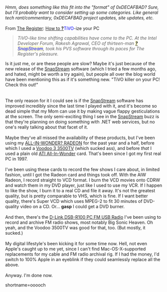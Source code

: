 <i>Hmm, does something like this fit into the "format" of 0xDECAFBAD?  Sure, but I'll probably want to consider setting up some categories.  Like general tech rant/commentary, 0xDECAFBAD project updates, site updates, etc.</i>
<br /><br />
From <a href="http://www.theregister.co.uk">The Register</a>: <a href="http://www.theregister.co.uk/content/54/24222.html">How to <span style='background : #FFFFCE;'><a href="http://www.decafbad.com/twiki/bin/edit/Main/TiVO?topicparent=Main.FilterData"><b>?</b></a><font color="#0000FF">TiVO</font></span>-ize your PC</a><blockquote><i>TiVO-like time shifting capabilities have come to the PC. At the Intel Developer Forum, Rakesh Agrawal, CEO of thirteen-man <span style='background : #FFFFCE;'><a href="http://www.decafbad.com/twiki/bin/edit/Main/SnapStream?topicparent=Main.FilterData"><b>?</b></a><font color="#0000FF">SnapStream</font></span>, took his PVS software through its paces for The Register's pleasure.</i></blockquote>Is it just me, or are these people are slow?  Maybe it's just because of the new release of the <a href="http://www.snapstream.com">SnapStream</a> software (which I tried a few months ago, and hated, might be worth a try again), but people all over the blog world have been mentioning this as if it's something new.  "TiVO killer on your PC!  Check this out!"  
<br /><br />
The only reason for it I could see is if the <a href="http://www.snapstream.com">SnapStream</a> software has improved incredibly since the last time I played with it, and it's become so dead simple that my Mom can use it by making vague flappy gesticulations at the screen.  The only semi-exciting thing I see in the <a href="http://www.snapstream.com">SnapStream</a> buzz is that they're planning on doing something with .NET web services, but no one's really talking about that facet of it.
<br /><br />
Maybe they've all missed the availability of these products, but I've been using my <a href="http://www.ati.com/na/pages/products/pc/aiw_radeon/index.html">ALL-IN-WONDER? RADEON</a> for the past year and a half, before which I used a <a href="http://www.riva3d.com/3500/">Voodoo 3 3500TV</a> (which sucked ass), and before <i>that</i> I used a plain old <a href="http://www.ati.com/na/pages/products/pc/aiw/index.html">ATI All-In-Wonder</a> card.  That's been since I got my first real PC in 1997.
<br /><br />
I've been using these cards to record the few shows I care about, in limited fashion, until I got the Radeon card and things took off.  With the AIW Radeon, I record straight to VCD format.  I burn the VCD movies onto CDRW and watch them in my DVD player, just like I used to use my VCR.  If I happen to like the show, I burn it to a real CD and file it away.  It's not the greatest quality, but is pretty comparable to VHS, which is fine.  If I want better quality, there's Super VCD which uses MPEG-2 to fit 30 minutes of DVD-quality video on a CD.  Or...  <strong>gasp</strong> I could get a DVD burner.
<br /><br />
And then, there's the <a href="http://www.dlink.com/products/usb/dsbr100/">D-Link DSB-R100 PC FM USB Radio</a> I've been using to record and archive FM radio shows, most notably Big Sonic Heaven.  Oh yeah, and the Voodoo 3500TV was good for that, too.  (But mostly, it sucked.)
<br /><br />
My digital lifestyle's been kicking it for some time now.  Hell, not even Apple's caught up to me yet, since I can't find Mac-OS-X-supported replacements for my cable and FM radio archival rig.  If I had the money, I'd switch to 100% Apple in an eyeblink if they could seamlessly replace all the above.
<br /><br />
Anyway.  I'm done now.
<!--more-->
shortname=ooooch
